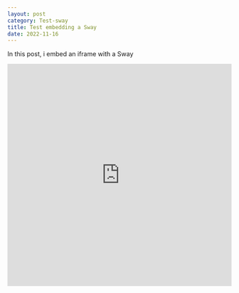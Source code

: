 ```yaml
---
layout: post
category: Test-sway
title: Test embedding a Sway
date: 2022-11-16
---
```



In this post, i embed an iframe with a Sway


<iframe width="760px" height="500px" src="https://sway.office.com/s/0ds6lFPDu0QVLYfK/embed" frameborder="0" marginheight="0" marginwidth="0" max-width="100%" sandbox="allow-forms allow-modals allow-orientation-lock allow-popups allow-same-origin allow-scripts" scrolling="no" style="border: none; max-width: 100%; max-height: 100vh" allowfullscreen mozallowfullscreen msallowfullscreen webkitallowfullscreen></iframe>

